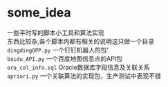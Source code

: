 # some_idea
一些平时写的脚本小工具和算法实现  
东西比较杂,各个脚本内都有相关的说明这只做一个目录  
`dingdingOPP.py`         一个钉钉机器人的包'  
`baidu_API.py`           一个百度地图信息点的API包  
`ora_col_info.sql`       Oracle数据库字段信息及关联关系  
`apriori.py`             一个关联算法的实现包，生产测试中表现不错


